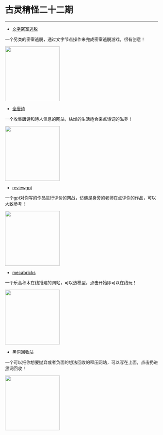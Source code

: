 <!--
 * @Author: caixin 1058360098@qq.com
 * @Date: 2023-09-10 13:48:48
 * @LastEditors: caixin 1058360098@qq.com
 * @LastEditTime: 2023-09-10 14:43:30
 * @FilePath: \docsify\docs\articles\fun\f22.md
 * @Description: 这是默认设置,请设置`customMade`, 打开koroFileHeader查看配置 进行设置: https://github.com/OBKoro1/koro1FileHeader/wiki/%E9%85%8D%E7%BD%AE
-->
# 古灵精怪二十二期
---

- [文字密室逃脱](https://nodes-escape.hzfe.org/)

一个另类的密室逃脱，通过文字节点操作来完成密室逃脱游戏，很有创意！

<img width="180px" bor src="//cdn.jsdelivr.net/gh/caix-github/pics-storage/f22120230910.png">

- [全唐诗](https://www.quantangshi.cn/)

一个收集唐诗和诗人信息的网站，枯燥的生活适合来点诗词的滋养！

<img width="180px" bor src="//cdn.jsdelivr.net/gh/caix-github/pics-storage/f22220230910.png">

- [reviewgpt](https://reviewgpt.net/)

一个gpt对你写的作品进行评价的网战，仿佛是身旁的老师在点评你的作品，可以大致参考！

<img width="180px" bor src="//cdn.jsdelivr.net/gh/caix-github/pics-storage/f22320230910.png">

- [mecabricks](https://mecabricks.com/)

一个乐高积木在线搭建的网站，可以选模型，点击开始即可以在线玩！

<img width="180px" bor src="//cdn.jsdelivr.net/gh/caix-github/pics-storage/f22420230910.png">

- [黑洞回收站](https://screamintothevoid.com/)

一个可以把你想要抛弃或者负面的想法回收的释压网站，可以写在上面，点击扔进黑洞回收！

<img width="180px" bor src="//cdn.jsdelivr.net/gh/caix-github/pics-storage/f22520230910.png">